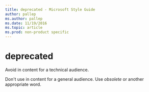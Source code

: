 ```yaml
---
title: deprecated - Microsoft Style Guide
author: pallep
ms.author: pallep
ms.date: 11/19/2016
ms.topic: article
ms.prod: non-product specific
---
```


# deprecated

Avoid in content for a technical audience. 

Don't use in content for a general audience. Use *obsolete* or another appropriate word.
